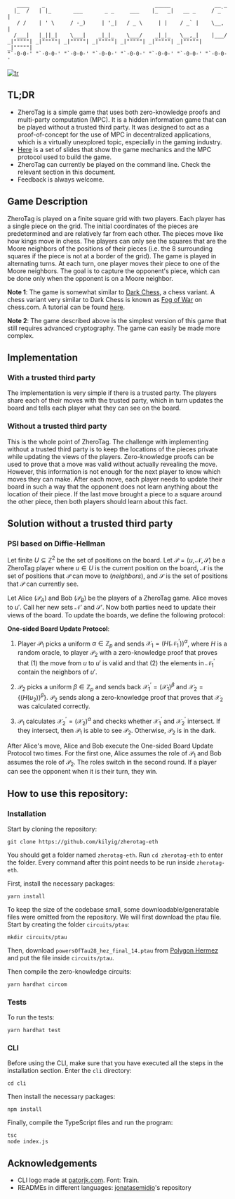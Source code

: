 ```
   ____    _                                   _____              __ _  
  |_  /   | |_       ___       _ _     ___    |_   _|   __ _     / _` | 
   / /    | ' \     / -_)     | '_|   / _ \     | |    / _` |    \__, | 
  /___|   |_||_|    \___|    _|_|_    \___/    _|_|_   \__,_|    |___/  
_|"""""| _|"""""| _|"""""| _|"""""| _|"""""| _|"""""| _|"""""| _|"""""| 
"`-0-0-' "`-0-0-' "`-0-0-' "`-0-0-' "`-0-0-' "`-0-0-' "`-0-0-' "`-0-0-' 
```

[![tr](https://img.shields.io/badge/lang-tr-red.svg)](https://github.com/kilyig/zherotag-eth/blob/main/README.tr.md)


## TL;DR
* ZheroTag is a simple game that uses both zero-knowledge proofs and multi-party computation (MPC). It is a hidden information game that can be played without a trusted third party. It was designed to act as a proof-of-concept for the use of MPC in decentralized applications, which is a virtually unexplored topic, especially in the gaming industry.
* [Here][zherotag-slides] is a set of slides that show the game mechanics and the MPC protocol used to build the game.
* ZheroTag can currently be played on the command line. Check the relevant section in this document.
* Feedback is always welcome.

## Game Description

ZheroTag is played on a finite square grid with two players. Each player has a single piece on the grid. The initial coordinates of the pieces are predetermined and are relatively far from each other. The pieces move like how kings move in chess. The players can only see the squares that are the Moore neighbors of the positions of their pieces (i.e. the 8 surrounding squares if the piece is not at a border of the grid). The game is played in alternating turns. At each turn, one player moves their piece to one of the Moore neighbors. The goal is to capture the opponent's piece, which can be done only when the opponent is on a Moore neighbor.

**Note 1**: The game is somewhat similar to [Dark Chess][darkchess], a chess variant. A chess variant very similar to Dark Chess is known as [Fog of War][fogofwar] on chess.com. A tutorial can be found [here][fogofwartutorial].

**Note 2**: The game described above is the simplest version of this game that still requires advanced cryptography. The game can easily be made more complex.


## Implementation

### With a trusted third party
The implementation is very simple if there is a trusted party. The players share each of their moves with the trusted party, which in turn updates the board and tells each player what they can see on the board.

### Without a trusted third party
This is the whole point of ZheroTag. The challenge with implementing without a trusted third party is to keep the locations of the pieces private while updating the views of the players. Zero-knowledge proofs can be used to prove that a move was valid without actually revealing the move. However, this information is not enough for the next player to know which moves they can make. After each move, each player needs to update their board in such a way that the opponent does not learn anything about the location of their piece. If the last move brought a piece to a square around the other piece, then both players should learn about this fact.

## Solution without a trusted third party

### PSI based on Diffie-Hellman
Let finite $U \subseteq \mathbb{Z}^2$ be the set of positions on the board. Let $\mathcal{P} = ( u, \mathcal{N}, \mathcal{S} )$ be a ZheroTag player where $u \in U$ is the current position on the board, $\mathcal{N}$ is the set of positions that $\mathcal{P}$ can move to (_neighbors_), and $\mathcal{S}$ is the set of positions that $\mathcal{P}$ can currently see.

Let Alice ($\mathcal{P}_A$) and Bob ($\mathcal{P}_B$) be the players of a ZheroTag game. Alice moves to $u'$. Call her new sets $\mathcal{N}'$ and $\mathcal{S}'$. Now both parties need to update their views of the board. To update the boards, we define the following protocol:

**One-sided Board Update Protocol**:
1. Player $\mathcal{P}_1$ picks a uniform $\alpha \in  \mathbb{Z}_p$ and sends $\mathcal{X}_1 = (H(\mathcal{N}_1^{'}))^\alpha$, where $H$ is a random oracle, to player $\mathcal{P}_2$ with a zero-knowledge proof that proves that (1) the move from $u$ to $u'$ is valid and that (2) the elements in $\mathcal{N}_1^{'}$ contain the neighbors of $u'$.

2. $\mathcal{P}_2$ picks a uniform $\beta \in \mathbb{Z}_p$ and sends back $\mathcal{X}_1^{'} = (\mathcal{X}_1)^\beta$ and  $\mathcal{X}_2 = \{ (H(u_2))^\beta \}$. $\mathcal{P}_2$ sends along a zero-knowledge proof that proves that $\mathcal{X}_2$ was calculated correctly.

3. $\mathcal{P}_1$ calculates $\mathcal{X}_2^{'} = (\mathcal{X}_2)^{\alpha}$ and checks whether $\mathcal{X}_1^{'}$ and $\mathcal{X}_2^{'}$ intersect. If they intersect, then $\mathcal{P}_1$ is able to see $\mathcal{P}_2$. Otherwise, $\mathcal{P}_2$ is in the dark.

After Alice's move, Alice and Bob execute the One-sided Board Update Protocol two times. For the first one, Alice assumes the role of $\mathcal{P}_1$ and Bob assumes the role of $\mathcal{P}_2$. The roles switch in the second round. If a player can see the opponent when it is their turn, they win.

## How to use this repository:

### Installation
Start by cloning the repository:
```
git clone https://github.com/kilyig/zherotag-eth
```
You should get a folder named `zherotag-eth`. Run `cd zherotag-eth` to enter the folder. Every command after this point needs to be run inside `zherotag-eth`.

First, install the necessary packages:
```
yarn install
```

To keep the size of the codebase small, some downloadable/generatable files were omitted from the repository. We will first download the ptau file. Start by creating the folder `circuits/ptau`: 
```
mkdir circuits/ptau
```
Then, download `powersOfTau28_hez_final_14.ptau` from [Polygon Hermez](https://www.dropbox.com/sh/mn47gnepqu88mzl/AACaJkBU7mmCq8uU8ml0-0fma?dl=0) and put the file inside `circuits/ptau`.

Then compile the zero-knowledge circuits:
```
yarn hardhat circom
```

### Tests
To run the tests:
```
yarn hardhat test
```

### CLI
Before using the CLI, make sure that you have executed all the steps in the installation section. Enter the `cli` directory:
```
cd cli
```
Then install the necessary packages:
```
npm install
```
Finally, compile the TypeScript files and run the program:
```
tsc
node index.js
```

## Acknowledgements
* CLI logo made at [patorjk.com][font]. Font: Train.
* READMEs in different languages: [jonatasemidio][language]'s repository

[zherotagcode]: https://github.com/kilyig/ZheroTag
[darkchess]: https://en.wikipedia.org/wiki/Dark_chess
[fogofwar]: https://www.chess.com/variants/fog-of-war
[fogofwartutorial]: https://www.youtube.com/watch?v=_1F9LHuQFxc
[zherotag-slides]: https://docs.google.com/presentation/d/1OL8yg962QT-DHgDD-zecBKWVpN6b9eNND8x9Lz6F8Rc/edit?usp=sharing
[font]: http://www.patorjk.com/software/taag/
[language]: https://github.com/jonatasemidio/multilanguage-readme-pattern